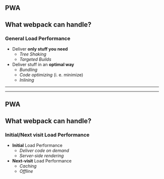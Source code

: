 ## PWA
## What webpack can handle?

### General Load Performance

* Deliver **only stuff you need**
  * *Tree Shaking*
  * *Targeted Builds*
* Deliver stuff in an **optimal way**
  * *Bundling*
  * *Code optimizing* (i. e. minimize)
  * *Inlining*

---

---

## PWA
## What webpack can handle?

### Initial/Next visit Load Performance

* **Initial** Load Performance
  * *Deliver code on demand*
  * *Server-side rendering*
* **Next-visit** Load Performance
  * *Caching*
  * *Offline*
